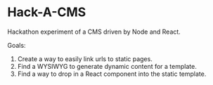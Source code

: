 # Hack-A-CMS
Hackathon experiment of a CMS driven by Node and React.

Goals:
1.  Create a way to easily link urls to static pages.
2.  Find a WYSIWYG to generate dynamic content for a template. 
3.  Find a way to drop in a React component into the static template.